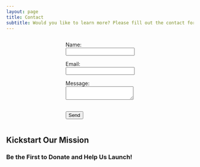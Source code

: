 ```yaml
---
layout: page
title: Contact
subtitle: Would you like to learn more? Please fill out the contact form.
---
```


<div style="text-align:center;">
  <form action="https://formspree.io/f/mwpebego" method="POST" style="display:inline-block; text-align:left;">
    
  <label for="name">Name:</label><br/>
    <input type="text" id="name" name="name" required class="form-input"><br/>

  <label for="email">Email:</label><br/>
    <input type="email" id="email" name="email" required class="form-input"><br/>

  <label for="message">Message:</label><br/>
    <textarea id="message" name="message" required class="form-input"></textarea><br/>

  <div class="cf-turnstile" data-sitekey="0x4AAAAAAAgq6aWcRPgiyXLH" data-callback="javascriptCallback"></div><br/>

  <button type="submit" class="form-submit">
        Send
    </button>
  </form>
</div>


## Kickstart Our Mission
### Be the First to Donate and Help Us Launch!

<div class="gfm-embed" style="margin-top: 30px;" data-url="https://www.gofundme.com/f/empower-change-support-our-nonprofit-vision/widget/large?sharesheet=donationsEmpty&attribution_id=sl:987a8a9e-98dd-4038-921e-86b3876d49a3"></div>
<script defer src="https://www.gofundme.com/static/js/embed.js"></script>